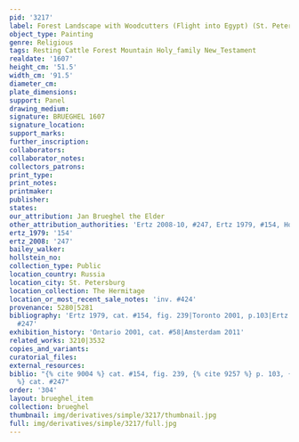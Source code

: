 ```yaml
---
pid: '3217'
label: Forest Landscape with Woodcutters (Flight into Egypt) (St. Petersburg)
object_type: Painting
genre: Religious
tags: Resting Cattle Forest Mountain Holy_family New_Testament
realdate: '1607'
height_cm: '51.5'
width_cm: '91.5'
diameter_cm: 
plate_dimensions: 
support: Panel
drawing_medium: 
signature: BRUEGHEL 1607
signature_location: 
support_marks: 
further_inscription: 
collaborators: 
collaborator_notes: 
collectors_patrons: 
print_type: 
print_notes: 
printmaker: 
publisher: 
states: 
our_attribution: Jan Brueghel the Elder
other_attribution_authorities: 'Ertz 2008-10, #247, Ertz 1979, #154, Honig database'
ertz_1979: '154'
ertz_2008: '247'
bailey_walker: 
hollstein_no: 
collection_type: Public
location_country: Russia
location_city: St. Petersburg
location_collection: The Hermitage
location_or_most_recent_sale_notes: 'inv. #424'
provenance: 5280|5281
bibliography: 'Ertz 1979, cat. #154, fig. 239|Toronto 2001, p.103|Ertz 2008-10, cat.
  #247'
exhibition_history: 'Ontario 2001, cat. #58|Amsterdam 2011'
related_works: 3210|3532
copies_and_variants: 
curatorial_files: 
external_resources: 
biblio: "{% cite 9004 %} cat. #154, fig. 239, {% cite 9257 %} p. 103, {% cite 8900
  %} cat. #247"
order: '304'
layout: brueghel_item
collection: brueghel
thumbnail: img/derivatives/simple/3217/thumbnail.jpg
full: img/derivatives/simple/3217/full.jpg
---
```

